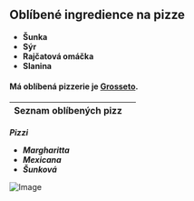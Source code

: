 ## Oblíbené ingredience na pizze
- **Šunka**
- **Sýr**
- **Rajčatová omáčka**
- **Slanina**

#### Má oblíbená pizzerie je [Grosseto](https://www.grosseto.cz/).

|**Seznam oblíbených pizz**| |
|-|-|
***Pizzi*** <ul><li>***Margharitta***<li>***Mexicana***<li>***Šunková***</ul> 

![Image](https://www.grosseto.cz/files/20210204-grosseto0541.jpg)

